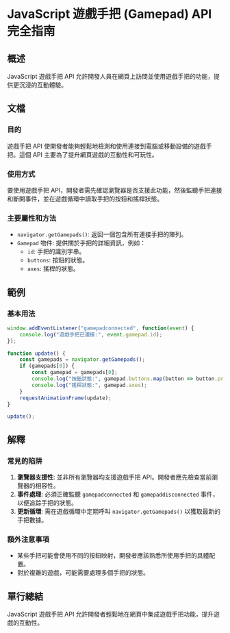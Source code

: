 <!--
Meta Description: # JavaScript 遊戲手把 (Gamepad) API 完全指南 ## 概述 JavaScript 遊戲手把 API 允許開發人員在網頁上訪問並使用遊戲手把的功能，提供更沉浸的互動體驗。 ## 文檔 ### 目的 遊戲手把 API 使開發者能夠輕鬆地檢測和使用連接到電腦或移動設備的遊戲手把。...
Meta Keywords: api, gamepad, javascript, 遊戲手把, navigator
-->

# JavaScript 遊戲手把 (Gamepad) API 完全指南

## 概述
JavaScript 遊戲手把 API 允許開發人員在網頁上訪問並使用遊戲手把的功能，提供更沉浸的互動體驗。

## 文檔
### 目的
遊戲手把 API 使開發者能夠輕鬆地檢測和使用連接到電腦或移動設備的遊戲手把。這個 API 主要為了提升網頁遊戲的互動性和可玩性。

### 使用方式
要使用遊戲手把 API，開發者需先確認瀏覽器是否支援此功能，然後監聽手把連接和斷開事件，並在遊戲循環中讀取手把的按鈕和搖桿狀態。

### 主要屬性和方法
- `navigator.getGamepads()`: 返回一個包含所有連接手把的陣列。
- `Gamepad` 物件: 提供關於手把的詳細資訊，例如：
  - `id`: 手把的識別字串。
  - `buttons`: 按鈕的狀態。
  - `axes`: 搖桿的狀態。

## 範例
### 基本用法
```javascript
window.addEventListener("gamepadconnected", function(event) {
    console.log("遊戲手把已連接:", event.gamepad.id);
});

function update() {
    const gamepads = navigator.getGamepads();
    if (gamepads[0]) {
        const gamepad = gamepads[0];
        console.log("按鈕狀態:", gamepad.buttons.map(button => button.pressed));
        console.log("搖桿狀態:", gamepad.axes);
    }
    requestAnimationFrame(update);
}

update();
```

## 解釋
### 常見的陷阱
1. **瀏覽器支援性**: 並非所有瀏覽器均支援遊戲手把 API。開發者應先檢查當前瀏覽器的相容性。
2. **事件處理**: 必須正確監聽 `gamepadconnected` 和 `gamepaddisconnected` 事件，以便追踪手把的狀態。
3. **更新循環**: 需在遊戲循環中定期呼叫 `navigator.getGamepads()` 以獲取最新的手把數據。

### 額外注意事項
- 某些手把可能會使用不同的按鈕映射，開發者應該熟悉所使用手把的具體配置。
- 對於複雜的遊戲，可能需要處理多個手把的狀態。

## 單行總結
JavaScript 遊戲手把 API 允許開發者輕鬆地在網頁中集成遊戲手把功能，提升遊戲的互動性。